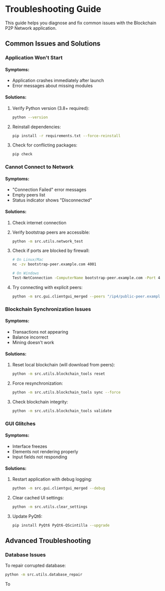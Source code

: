 # Troubleshooting Guide

This guide helps you diagnose and fix common issues with the Blockchain P2P Network application.

## Common Issues and Solutions

### Application Won't Start

#### Symptoms:
- Application crashes immediately after launch
- Error messages about missing modules

#### Solutions:
1. Verify Python version (3.8+ required):
   ```bash
   python --version
   ```

2. Reinstall dependencies:
   ```bash
   pip install -r requirements.txt --force-reinstall
   ```

3. Check for conflicting packages:
   ```bash
   pip check
   ```

### Cannot Connect to Network

#### Symptoms:
- "Connection Failed" error messages
- Empty peers list
- Status indicator shows "Disconnected"

#### Solutions:
1. Check internet connection

2. Verify bootstrap peers are accessible:
   ```bash
   python -m src.utils.network_test
   ```

3. Check if ports are blocked by firewall:
   ```bash
   # On Linux/Mac
   nc -zv bootstrap-peer.example.com 4001
   
   # On Windows
   Test-NetConnection -ComputerName bootstrap-peer.example.com -Port 4001
   ```

4. Try connecting with explicit peers:
   ```bash
   python -m src.gui.clientgui_merged --peers "/ip4/public-peer.example.com/tcp/4001/p2p/QmPeerID"
   ```

### Blockchain Synchronization Issues

#### Symptoms:
- Transactions not appearing
- Balance incorrect
- Mining doesn't work

#### Solutions:
1. Reset local blockchain (will download from peers):
   ```bash
   python -m src.utils.blockchain_tools reset
   ```

2. Force resynchronization:
   ```bash
   python -m src.utils.blockchain_tools sync --force
   ```

3. Check blockchain integrity:
   ```bash
   python -m src.utils.blockchain_tools validate
   ```

### GUI Glitches

#### Symptoms:
- Interface freezes
- Elements not rendering properly
- Input fields not responding

#### Solutions:
1. Restart application with debug logging:
   ```bash
   python -m src.gui.clientgui_merged --debug
   ```

2. Clear cached UI settings:
   ```bash
   python -m src.utils.clear_settings
   ```

3. Update PyQt6:
   ```bash
   pip install PyQt6 PyQt6-QScintilla --upgrade
   ```

## Advanced Troubleshooting

### Database Issues

To repair corrupted database:
```bash
python -m src.utils.database_repair
```

To

